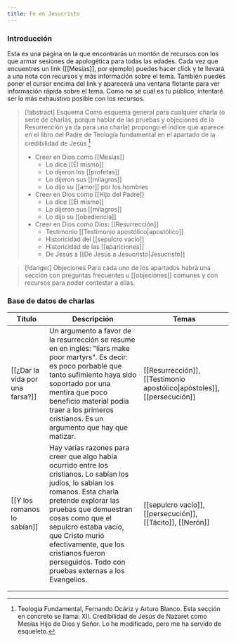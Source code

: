 ```yaml
---
title: Fe en Jesucristo
---
```

### Introducción
Esta es una página en la que encontrarás un montón de recursos con los que armar sesiones de apologética para todas las edades. Cada vez que encuentres un link ([[Mesías]], por ejemplo) puedes hacer click y te llevará a una nota con recursos y más información sobre el tema. También puedes poner el cursor encima del link y aparecerá una ventana flotante para ver información rápida sobre el tema. Como no sé cuál es tu público, intentaré ser lo más exhaustivo posible con los recursos.

> [!abstract] Esquema
> Como esquema general para cualquier charla (o serie de charlas, porque hablar de las pruebas y objeciones de la Resurrección ya da para una charla) propongo el índice que aparece en el libro del Padre de Teología fundamental en el apartado de la credibilidad de Jesús [^1]
> - Creer en Dios como [[Mesías]]
> 	- Lo dice [[Él mismo]]	
> 	- Lo dijeron los [[profetas]]
> 	- Lo dijeron sus [[milagros]]
> 	- Lo dijo su [[amor]] por los hombres
> - Creer en Dios como [[Hijo del Padre]]
> 	- Lo dice [[Él mismo]]
> 	- Lo dijeron sus [[milagros]]
> 	- Lo dijo su [[obediencia]]
> - Creer en Dios como Dios: [[Resurrección]]
> 	- Testimonio [[Testimonio apostólico|apostólico]]
> 	- Historicidad del [[sepulcro vacío]]
> 	- Historicidad de las [[apariciones]]
> 	- De Jesús a [[De Jesús a Jesucristo|Jesucristo]]


> [!danger] Objeciones
> Para cada uno de los apartados habrá una sección con preguntas frecuentes u [[objeciones]] comunes y con recursos para poder contestar a ellas.

### Base de datos de charlas

| Título                          | Descripción                                                                                                                                                                                                                                                                                                                                   | Temas                                                                   |
| ------------------------------- | --------------------------------------------------------------------------------------------------------------------------------------------------------------------------------------------------------------------------------------------------------------------------------------------------------------------------------------------- | ----------------------------------------------------------------------- |
| [[¿Dar la vida por una farsa?]] | Un argumento a favor de la resurrección se resume en en inglés: "liars make poor martyrs". Es decir: es poco porbable que tanto sufimiento haya sido soportado por una mentira que poco beneficio material podía traer a los primeros cristianos. Es un argumento que hay que matizar.                                                        | [[Resurrección]], [[Testimonio apostólico\|apóstoles]], [[persecución]] |
| [[Y los romanos lo sabían]]     | Hay varias razones para creer que algo había ocurrido entre los cristianos. Lo sabían los judíos, lo sabían los romanos. Esta charla pretende explorar las pruebas que demuestran cosas como que el sepulcro estaba vacío, que Cristo murió efectivamente, que los cristianos fueron perseguidos. Todo con pruebas externas a los Evangelios. | [[sepulcro vacío]], [[persecución]], [[Tácito]], [[Nerón]]              |
|                                 |                                                                                                                                                                                                                                                                                                                                               |                                                                         |
|                                 |                                                                                                                                                                                                                                                                                                                                               |                                                                         |






[^1]: Teología Fundamental, Fernando Ocáriz y Arturo Blanco. Esta sección en concreto se llama: XII. Credibilidad de Jesús de Nazaret como Mesías Hijo de Dios y Señor. Lo he modificado, pero me ha servido de esqueleto.